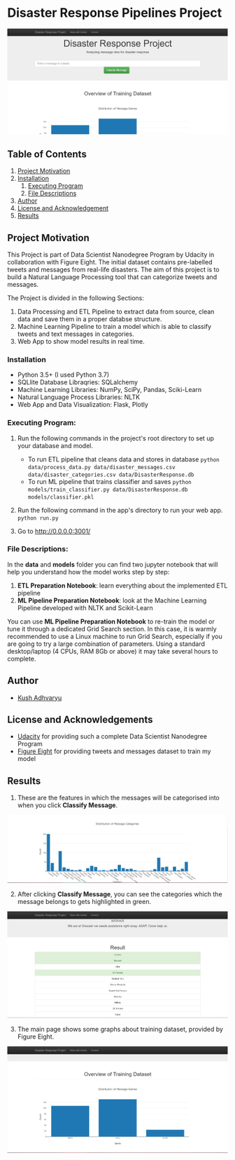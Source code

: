 # Disaster Response Pipelines Project

![Intro Pic](screenshots/1.jpg)

## Table of Contents

1. [Project Motivation](#motivation)
2. [Installation](#installation)
	1. [Executing Program](#executing)
	2. [File Descriptions](#file)
3. [Author](#author)
4. [License and Acknowledgement](#license)
5. [Results](#results)

<a name="motivation"></a>
## Project Motivation

This Project is part of Data Scientist Nanodegree Program by Udacity in collaboration with Figure Eight.
The initial dataset contains pre-labelled tweets and messages from real-life disasters. 
The aim of this project is to build a Natural Language Processing tool that can categorize tweets and messages.

The Project is divided in the following Sections:

1. Data Processing and ETL Pipeline to extract data from source, clean data and save them in a proper databse structure.
2. Machine Learning Pipeline to train a model which is able to classify tweets and text messages in categories.
3. Web App to show model results in real time. 

<a name="installation"></a>
### Installation

* Python 3.5+ (I used Python 3.7)
* SQLlite Database Libraqries: SQLalchemy
* Machine Learning Libraries: NumPy, SciPy, Pandas, Sciki-Learn
* Natural Language Process Libraries: NLTK
* Web App and Data Visualization: Flask, Plotly

<a name="executing"></a>
### Executing Program:

1. Run the following commands in the project's root directory to set up your database and model.

    * To run ETL pipeline that cleans data and stores in database
        `python data/process_data.py data/disaster_messages.csv data/disaster_categories.csv data/DisasterResponse.db`
    * To run ML pipeline that trains classifier and saves
        `python models/train_classifier.py data/DisasterResponse.db models/classifier.pkl`

2. Run the following command in the app's directory to run your web app.
    `python run.py`

3. Go to http://0.0.0.0:3001/

<a name="file"></a>
### File Descriptions:

In the **data** and **models** folder you can find two jupyter notebook that will help you understand how the model works step by step:
1. **ETL Preparation Notebook**: learn everything about the implemented ETL pipeline
2. **ML Pipeline Preparation Notebook**: look at the Machine Learning Pipeline developed with NLTK and Scikit-Learn

You can use **ML Pipeline Preparation Notebook** to re-train the model or tune it through a dedicated Grid Search section.
In this case, it is warmly recommended to use a Linux machine to run Grid Search, especially if you are going to try a large combination of parameters.
Using a standard desktop/laptop (4 CPUs, RAM 8Gb or above) it may take several hours to complete. 

<a name="author"></a>
## Author

* [Kush Adhvaryu](https://github.com/kushadhvaryu)

<a name="license"></a>
## License and Acknowledgements

* [Udacity](https://www.udacity.com/) for providing such a complete Data Scientist Nanodegree Program
* [Figure Eight](https://www.figure-eight.com/) for providing tweets and messages dataset to train my model

<a name="results"></a>
## Results

1. These are the features in which the messages will be categorised into when you click **Classify Message**.

![Sample Input](screenshots/3.jpg)

2. After clicking **Classify Message**, you can see the categories which the message belongs to gets highlighted in green.

![Sample Output](screenshots/4.jpg)

3. The main page shows some graphs about training dataset, provided by Figure Eight.

![Main Page](screenshots/2.jpg)
